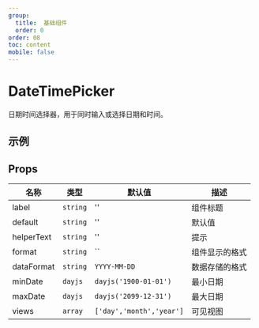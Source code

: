 ```yaml
---
group:
  title:  基础组件
  order: 0
order: 08
toc: content
mobile: false
---
```


# DateTimePicker

日期时间选择器，用于同时输入或选择日期和时间。

## 示例

<code src="./examples/DateTimePicker" compact background="#fff"></code>



## Props

| 名称       | 类型     | 默认值                   | 描述           |
| ---------- | -------- | ------------------------ | -------------- |
| label      | `string` | ''                       | 组件标题       |
| default    | `string` | ''                       | 默认值         |
| helperText | `string` | ''                       | 提示           |
| format     | `string` | ``                       | 组件显示的格式 |
| dataFormat | `string` | `YYYY-MM-DD`             | 数据存储的格式 |
| minDate    | `dayjs`  | `dayjs('1900-01-01')`    | 最小日期       |
| maxDate    | `dayjs`  | `dayjs('2099-12-31')`    | 最大日期       |
| views      | `array`  | `['day','month','year']` | 可见视图       |

